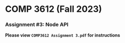 # COMP 3612 (Fall 2023)
### Assignment #3: Node API

**Please view `COMP3612 Assignment 3.pdf` for instructions**

  
